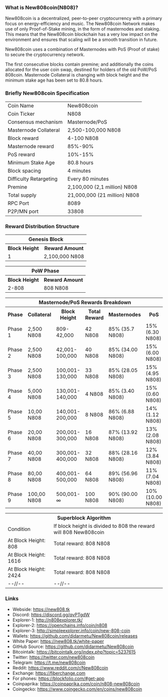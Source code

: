 ### What is New808coin(N808)?

New808coin is a decentralized, peer-to-peer cryptocurrency with a primary focus on energy-efficiency and music. The New808coin Network makes use of only Proof-of-Stake mining, in the form of masternodes and staking. This means that the New808coin blockchain has a very low impact on the environment and ensures that scaling will be a smooth transition in future.

New808coin  uses a combination of Masternodes with PoS (Proof of stake) to secure the cryptocurrency network.

The first consecutive blocks contain premine; and additionally the coins allocated for the user coin swap, destined for holders of the old PoW/PoS 808coin.
Masternode Collateral is changing with block height and the minimum stake age has been set to 80.8 hours.

### Briefly New808coin Specification
<table>
<tr><td>Coin Name</td><td>New808coin</td></tr>
<tr><td>Coin Ticker</td><td>N808</td></tr>
<tr><td>Consensus mechanism</td><td>Masternode/PoS</td></tr>
<tr><td>Masternode Collateral</td><td>2,500-100,000 N808</td></tr>
<tr><td>Block reward</td><td>4-100 N808</td></tr>
<tr><td>Masternode reward</td><td>85%-90%</td></tr>
<tr><td>PoS reward</td><td>10%-15%</td></tr>
<tr><td>Minimum Stake Age</td><td>80.8 hours</td></tr>
<tr><td>Block spacing</td><td>4 minutes</td></tr>
<tr><td>Difficulty Retargeting</td><td>Every 80 minutes</td></tr>
<tr><td>Premine</td><td>2,100,000 (2,1 million) N808</td></tr>
<tr><td>Total supply</td><td>21,000,000 (21 million) N808</td></tr>
<tr><td>RPC Port</td><td>8089</td></tr>
<tr><td>P2P/MN port</td><td>33808</td></tr>
</table>


### Reward Distribution Structure

<table>
<th colspan=4>Genesis Block</th>
<tr><th>Block Height</th><th>Reward Amount</th></tr>
<tr><td>1</td><td>2,100,000 N808</td></tr>
</table>

<table>
<th colspan=4>PoW Phase</th>
<tr><th>Block Height</th><th>Reward Amount</th></tr>
<tr><td>2-808</td><td>808 N808</td></tr>
</table>

<table>
<th colspan=6>Masternode/PoS Rewards Breakdown</th>
<tr><th>Phase</th><th>Collateral</th><th>Block Height</th><th>Total Reward</th><th>Masternodes</th><th>PoS</th></tr>
<tr><td>Phase 1</td><td>2,500 N808</td><td>809-42,000</td><td>42 N808</td><td>85% (35.7 N808)</td><td>15% (6.30 N808)</td></tr>
<tr><td>Phase 2</td><td>2,500 N808</td><td>42,001-100,000</td><td>40 N808</td><td>85% (34.00 N808)</td><td>15% (6.00 N808)</td></tr>
<tr><td>Phase 3</td><td>2,500 N808</td><td>100,001-130,000</td><td>33 N808</td><td>85% (28.05 N808)</td><td>15% (4.95 N808)</td></tr>
<tr><td>Phase 4</td><td>5,000 N808</td><td>130,001-140,000</td><td>4 N808</td><td>85% (3.40 N808)</td><td>15% (0.60 N808)</td></tr>
<tr><td>Phase 5</td><td>10,00 N808</td><td>140,001-200,000</td><td>8 N808</td><td>86% (6.88 N808)</td><td>14% (1.12 N808)</td></tr>
<tr><td>Phase 6</td><td>20,00 N808</td><td>200,001-300,000</td><td>16 N808</td><td>87% (13.92 N808)</td><td>13% (2.08 N808)</td></tr>
<tr><td>Phase 7</td><td>40,00 N808</td><td>300,001-400,000</td><td>32 N808</td><td>88% (28.16 N808)</td><td>12% (3.84 N808)</td></tr>
<tr><td>Phase 8</td><td>80,00 N808</td><td>400,001-500,000</td><td>64 N808</td><td>89% (56.96 N808)</td><td>11% (7.04 N808)</td></tr>
<tr><td>Phase 9</td><td>100,00 N808</td><td>500,001- ∞</td><td>100 N808</td><td>90% (90.00 N808)</td><td>10% (10.00 N808)</td></tr>
</table>

<table>
<th colspan=4>Superblock Algorithm</th>
<tr><td>Condition</td><td>If block height is divided to 808 the reward will 808 New808coin</td></tr>
<tr><td>At Block Height: 808</td><td>Total reward: 808 N808 </td></tr>
<tr><td>At Block Height: 1616</td><td>Total reward: 808 N808 </td></tr>
<tr><td>At Block Height: 2424</td><td>Total reward: 808 N808 </td></tr>
<tr><td>--//--</td><td>--//--</td></tr>
</table>

### Links

* Webside: https://new808.tk
* Discord: https://discord.gg/qvPTgdW
* Explorer-1: http://n808explorer.tk/
* Explorer-2: https://openchains.info/coin/n808
* Explorer-3: http://simpleexplorer.info/coin/new-808-coin
* Wallets: https://github.com/didarmetu/New808coin/releases
* White Paper: https://new808.tk/white-paper
* GitHub Source: https://github.com/didarmetu/New808coin
* Bitcointalk: https://bitcointalk.org/index.php?topic=5237615
* Twitter: https://twitter.com/new808coin
* Telegram: https://t.me/new808coin
* Reddit: https://www.reddit.com/r/New808coin
* Exchange: https://fiberchange.com
* For phones: https://blockfolio.com/#get-app
* Coinpaprika: https://coinpaprika.com/coin/n808-new808coin
* Coingecko: https://www.coingecko.com/en/coins/new808coin